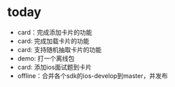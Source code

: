 # today
* card：完成添加卡片的功能
* card: 完成加载卡片的功能
* card: 支持随机抽取卡片的功能
* demo: 打一个离线包
* card: 添加ios面试题到卡片
* offline：合并各个sdk的ios-develop到master，并发布